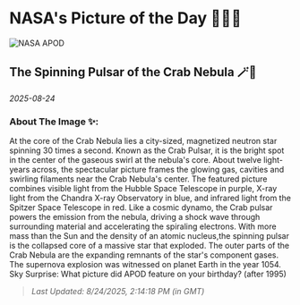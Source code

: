 
# NASA's Picture of the Day 🧑‍🚀💫

  ![NASA APOD](https://apod.nasa.gov/apod/image/2508/Crab_HubbleChandraSpitzer_3600.jpg)
  
  ## The Spinning Pulsar of the Crab Nebula 🪄🌌
  
  _2025-08-24_
  
  ### About The Image ✨: 
  
  At the core of the Crab Nebula lies a city-sized, magnetized neutron star spinning 30 times a second. Known as the Crab Pulsar, it is the bright spot in the center of the gaseous swirl at the nebula's core. About twelve light-years across, the spectacular picture frames the glowing gas, cavities and swirling filaments near the Crab Nebula's center.  The featured picture combines visible light from the Hubble Space Telescope in purple, X-ray light from the Chandra X-ray Observatory in blue, and infrared light from the Spitzer Space Telescope in red.  Like a cosmic dynamo, the Crab pulsar powers the emission from the nebula, driving a shock wave through surrounding material and accelerating the spiraling electrons. With more mass than the Sun and the density of an atomic nucleus,the spinning pulsar is the collapsed core of a massive star that exploded. The outer parts of the Crab Nebula are the expanding remnants of the star's component gases. The supernova explosion was witnessed on planet Earth in the year 1054.   Sky Surprise: What picture did APOD feature on your birthday? (after 1995)
  
  
  
  > _Last Updated: 8/24/2025, 2:14:18 PM (in GMT)_
  